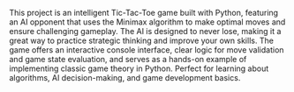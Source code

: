 This project is an intelligent Tic-Tac-Toe game built with Python, featuring an AI opponent that uses the Minimax algorithm to make optimal moves and ensure challenging gameplay. The AI is designed to never lose, making it a great way to practice strategic thinking and improve your own skills. The game offers an interactive console interface, clear logic for move validation and game state evaluation, and serves as a hands-on example of implementing classic game theory in Python. Perfect for learning about algorithms, AI decision-making, and game development basics.
